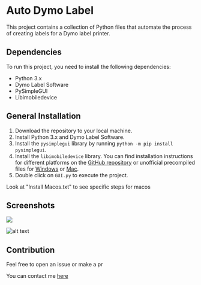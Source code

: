 # Auto Dymo Label

This project contains a collection of Python files that automate the process of creating labels for a Dymo label printer.


## Dependencies

To run this project, you need to install the following dependencies:

- Python 3.x
- Dymo Label Software
- PySimpleGUI
- Libimobiledevice
  
## General Installation

1. Download the repository to your local machine.
2. Install Python 3.x and Dymo Label Software.
3. Install the `pysimplegui` library by running `python -m pip install pysimplegui`.
4. Install the `libimobiledevice` library. You can find installation instructions for different platforms on the [GitHub repository](https://github.com/libimobiledevice/libimobiledevice) or unofficial precompiled files for  [Windows](https://github.com/L1ghtmann/libimobiledevice) or [Mac](https://gist.github.com/nikias/84c79469a1d0f16ff95250f0d51858c3).
5. Double click on `GUI.py` to execute the project.

Look at "Install Macos.txt" to see specific steps for macos
## Screenshots


![](https://github.com/iwannet/Auto-Dymo-Label/blob/main/App.png?raw=true)

![alt text](https://github.com/iwannet/Auto-Dymo-Label/blob/main/Overview.png?raw=true)


## Contribution

Feel free to open an issue or make a pr

You can contact me [here](https://www.iwannet.cc/#contact)